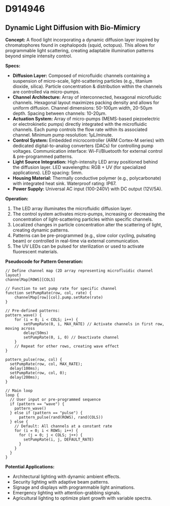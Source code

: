 # D914946

## Dynamic Light Diffusion with Bio-Mimicry

**Concept:** A flood light incorporating a dynamic diffusion layer inspired by chromatophores found in cephalopods (squid, octopus). This allows for programmable light scattering, creating adaptable illumination patterns beyond simple intensity control.

**Specs:**

*   **Diffusion Layer:** Composed of microfluidic channels containing a suspension of micro-scale, light-scattering particles (e.g., titanium dioxide, silica).  Particle concentration & distribution within the channels are controlled via micro-pumps.
*   **Channel Architecture:**  Array of interconnected, hexagonal microfluidic channels.  Hexagonal layout maximizes packing density and allows for uniform diffusion. Channel dimensions: 50-100μm width, 20-50μm depth.  Spacing between channels: 10-20μm.
*   **Actuation System:**  Array of micro-pumps (MEMS-based piezoelectric or electrokinetic pumps) directly integrated with the microfluidic channels.  Each pump controls the flow rate within its associated channel.  Minimum pump resolution: 1μL/minute.
*   **Control System:**  Embedded microcontroller (ARM Cortex-M series) with dedicated digital-to-analog converters (DACs) for controlling pump voltages. Communication interface: Wi-Fi/Bluetooth for external control & pre-programmed patterns.
*   **Light Source Integration:**  High-intensity LED array positioned behind the diffusion layer.  LED wavelengths: RGB + UV (for specialized applications).  LED spacing: 5mm.
*   **Housing Material:**  Thermally conductive polymer (e.g., polycarbonate) with integrated heat sink.  Waterproof rating: IP67.
*   **Power Supply:**  Universal AC input (100-240V) with DC output (12V/5A).

**Operation:**

1.  The LED array illuminates the microfluidic diffusion layer.
2.  The control system activates micro-pumps, increasing or decreasing the concentration of light-scattering particles within specific channels.
3.  Localized changes in particle concentration alter the scattering of light, creating dynamic patterns.
4.  Patterns can be pre-programmed (e.g., slow color cycling, pulsating beam) or controlled in real-time via external communication.
5.  The UV LEDs can be pulsed for sterilization or used to activate fluorescent materials.

**Pseudocode for Pattern Generation:**

```
// Define channel map (2D array representing microfluidic channel layout)
channelMap[ROWS][COLS]

// Function to set pump rate for specific channel
function setPumpRate(row, col, rate) {
    channelMap[row][col].pump.setRate(rate)
}

// Pre-defined patterns:
pattern_wave() {
    for (i = 0; i < COLS; i++) {
        setPumpRate(0, i, MAX_RATE) // Activate channels in first row, moving across
        delay(50ms)
        setPumpRate(0, i, 0) // Deactivate channel
    }
    // Repeat for other rows, creating wave effect
}

pattern_pulse(row, col) {
  setPumpRate(row, col, MAX_RATE);
  delay(100ms);
  setPumpRate(row, col, 0);
  delay(200ms);
}

// Main loop
loop {
  // User input or pre-programmed sequence
  if (pattern == "wave") {
    pattern_wave()
  } else if (pattern == "pulse") {
      pattern_pulse(rand(ROWS), rand(COLS))
  } else {
    // Default: All channels at a constant rate
    for (i = 0; i < ROWS; i++) {
      for (j = 0; j < COLS; j++) {
        setPumpRate(i, j, DEFAULT_RATE)
      }
    }
  }
}

```

**Potential Applications:**

*   Architectural lighting with dynamic ambient effects.
*   Security lighting with adaptive beam patterns.
*   Signage and displays with programmable light animations.
*   Emergency lighting with attention-grabbing signals.
*   Agricultural lighting to optimize plant growth with variable spectra.